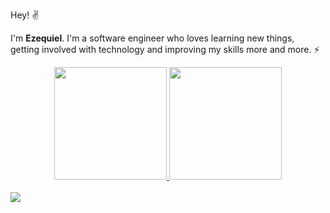 Hey! :v:

I'm **Ezequiel**. I'm a software engineer who loves learning new things, getting involved with technology and improving my skills more and more. :zap:

<div align="center">
  <a href="https://github.com/EzequielDeOliveira">
  <img height="180em" src="https://github-readme-stats.vercel.app/api?username=EzequielDeOliveira&count_private=true&show_icons=true&count_private=true&theme=github_dark&border_radius=20&include_all_commits=true"/>
  <img height="180em" src="https://github-readme-stats.vercel.app/api/top-langs/?username=EzequielDeOliveira&layout=compact&langs_count=10&theme=github_dark&hide=prolog,css,html,makefile,coffeescript,c,Starlark,Objective-C&border_radius=20"/>
</div>
<br />
<a href="https://www.linkedin.com/in/ezequiel-oliveira/" target="_blank"><img src="https://img.shields.io/badge/-LinkedIn-%230077B5?style=for-the-badge&logo=linkedin&logoColor=white" target="_blank"></a> 
